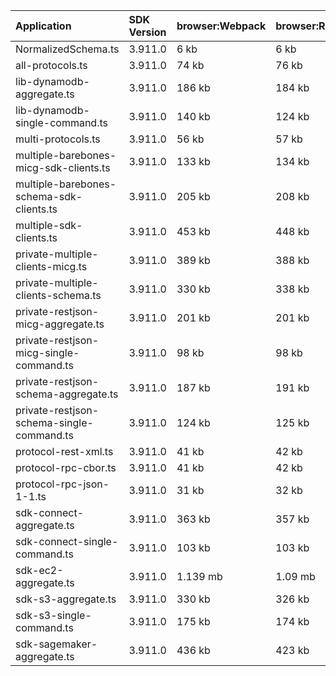 | Application                               | SDK Version | browser:Webpack | browser:Rollup | browser:EsBuild |
| :---------------------------------------- | :---------- | :-------------- | :------------- | :-------------- |
| NormalizedSchema.ts                       | 3.911.0     | 6 kb            | 6 kb           | 5 kb            |
| all-protocols.ts                          | 3.911.0     | 74 kb           | 76 kb          | 105 kb          |
| lib-dynamodb-aggregate.ts                 | 3.911.0     | 186 kb          | 184 kb         | 189 kb          |
| lib-dynamodb-single-command.ts            | 3.911.0     | 140 kb          | 124 kb         | 133 kb          |
| multi-protocols.ts                        | 3.911.0     | 56 kb           | 57 kb          | 104 kb          |
| multiple-barebones-micg-sdk-clients.ts    | 3.911.0     | 133 kb          | 134 kb         | 164 kb          |
| multiple-barebones-schema-sdk-clients.ts  | 3.911.0     | 205 kb          | 208 kb         | 237 kb          |
| multiple-sdk-clients.ts                   | 3.911.0     | 453 kb          | 448 kb         | 459 kb          |
| private-multiple-clients-micg.ts          | 3.911.0     | 389 kb          | 388 kb         | 406 kb          |
| private-multiple-clients-schema.ts        | 3.911.0     | 330 kb          | 338 kb         | 357 kb          |
| private-restjson-micg-aggregate.ts        | 3.911.0     | 201 kb          | 201 kb         | 205 kb          |
| private-restjson-micg-single-command.ts   | 3.911.0     | 98 kb           | 98 kb          | 103 kb          |
| private-restjson-schema-aggregate.ts      | 3.911.0     | 187 kb          | 191 kb         | 195 kb          |
| private-restjson-schema-single-command.ts | 3.911.0     | 124 kb          | 125 kb         | 155 kb          |
| protocol-rest-xml.ts                      | 3.911.0     | 41 kb           | 42 kb          | 104 kb          |
| protocol-rpc-cbor.ts                      | 3.911.0     | 41 kb           | 42 kb          | 104 kb          |
| protocol-rpc-json-1-1.ts                  | 3.911.0     | 31 kb           | 32 kb          | 104 kb          |
| sdk-connect-aggregate.ts                  | 3.911.0     | 363 kb          | 357 kb         | 363 kb          |
| sdk-connect-single-command.ts             | 3.911.0     | 103 kb          | 103 kb         | 108 kb          |
| sdk-ec2-aggregate.ts                      | 3.911.0     | 1.139 mb        | 1.09 mb        | 1.088 mb        |
| sdk-s3-aggregate.ts                       | 3.911.0     | 330 kb          | 326 kb         | 332 kb          |
| sdk-s3-single-command.ts                  | 3.911.0     | 175 kb          | 174 kb         | 180 kb          |
| sdk-sagemaker-aggregate.ts                | 3.911.0     | 436 kb          | 423 kb         | 429 kb          |
